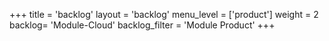 +++
title = 'backlog'
layout = 'backlog'
menu_level = ['product']
weight = 2
backlog= 'Module-Cloud'
backlog_filter = 'Module Product'
+++
